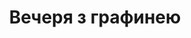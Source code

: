 ---
title: Вечеря з графинею
category: service
url: dinner-with-the-countess
image: ../../src/images/models/girl.webp
text: It is a long established fact that a reader will be distracted by the readable content of a page when looking at its layout. The point of using Lorem Ipsum is that it has a more-or-less normal distribution of letters, as opposed to using 'Content here, content here', making it look like readable English.
---